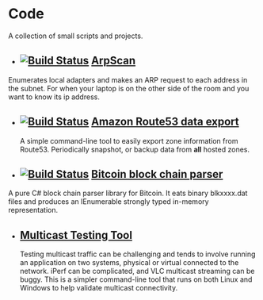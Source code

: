 # Code

A collection of small scripts and projects.

* ## [![Build Status](https://ci.appveyor.com/api/projects/status/github/Pingfu/arpscan?branch=master&svg=true)](https://ci.appveyor.com/project/Pingfu/arpscan) [ArpScan](https://github.com/pingfu/arpscan)
 Enumerates local adapters and makes an ARP request to each address in the subnet. For when your laptop is on the other side of the room and you want to know its ip address.
 
* ## [![Build Status](https://ci.appveyor.com/api/projects/status/github/Pingfu/r53export?branch=master&svg=true)](https://ci.appveyor.com/project/Pingfu/r53export) [Amazon Route53 data export](https://github.com/pingfu/r53export/)
  A simple command-line tool to easily export zone information from Route53. Periodically snapshot, or backup data from <strong>all</strong> hosted zones.

* ## [![Build Status](https://ci.appveyor.com/api/projects/status/github/Pingfu/blockchainsharp?branch=master&svg=true)](https://ci.appveyor.com/project/Pingfu/blockchainsharp) [Bitcoin block chain parser](https://github.com/pingfu/blockchainsharp)
 A pure C# block chain parser library for Bitcoin. It eats binary blkxxxx.dat files and produces an IEnumerable strongly typed in-memory representation.

* ## [Multicast Testing Tool](https://github.com/enclave-networks/multicast-test)
  Testing multicast traffic can be challenging and tends to involve running an application on two systems, physical or virtual connected to the network. iPerf can be complicated, and VLC multicast streaming can be buggy. This is a simpler command-line tool that runs on both Linux and Windows to help validate multicast connectivity.
